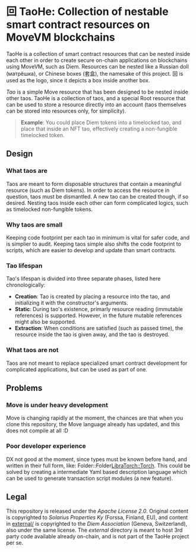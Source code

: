 # 回 TaoHe: Collection of nestable smart contract resources on MoveVM blockchains 
TaoHe is a collection of smart contract resources that can be nested inside each other in order to create secure on-chain applications on blockchains using MoveVM, such as Diem. Resources can be nested like a Russian doll (матрёшка), or Chinese boxes (套盒), the namesake of this project. 回 is used as the logo, since it depicts a box inside another box.

*Tao* is a simple Move resource that has been designed to be nested inside other taos. TaoHe is a collection of taos, and a special Root resource that can be used to store a resource directly into an account (taos themselves can be stored into resources only, for simplicity).

> **Example**: You could place Diem tokens into a timelocked tao, and place that inside an NFT tao, effectively creating a non-fungible timelocked token.

## Design
### What taos are
Taos are meant to form disposable structures that contain a meaningful resource (such as Diem tokens). In order to access the resource in question, taos must be dismantled. A new tao can be created though, if so desired. Nesting taos inside each other can form complicated logics, such as timelocked non-fungible tokens.

### Why taos are small
Keeping code footprint per each tao in minimum is vital for safer code, and is simplier to audit. Keeping taos simple also shifts the code footprint to scripts, which are easier to develop and update than smart contracts.

### Tao lifespan
Tao's lifespan is divided into three separate phases, listed here chronologically:
 * **Creation**: Tao is created by placing a resource into the tao, and initializing it with the constructor's arguments.
 * **Static**: During tao's existence, primarly resource reading (immutable references) is supported. However, in the future mutable references might also be supported.
 * **Extraction**: When conditions are satisfied (such as passed time), the resource inside the tao is given away, and the tao is destroyed.

### What taos are not
Taos are not meant to replace specialized smart contract development for complicated applications, but can be used as part of one.

## Problems
### Move is under heavy development
Move is changing rapidly at the moment, the chances are that when you clone this repository, the Move language already has updated, and this does not compile at all :D

### Poor developer experience
DX not good at the moment, since types must be known before hand, and written in their full form, like: Folder::Folder<LibraTorch::Torch>. This could be solved by creating a intermediate Yaml based description language which can be used to generate transaction script modules (a new feature).

## Legal
This repository is released under the *Apache License 2.0*. Original content is copyrighted to *Solarius Properties Ky* (Forssa, Finland, EU), and content in [external/](external/) is copyrighted to the *Diem Association* (Geneva, Switzerland), also under the same license. The *external* directory is meant to host 3rd party code available already on-chain, and is not part of the TaoHe project per se.
